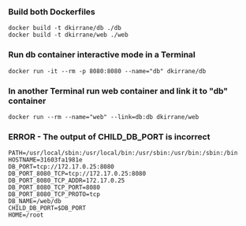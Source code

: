 ### Build both Dockerfiles
```
docker build -t dkirrane/db ./db
docker build -t dkirrane/web ./web
```

### Run db container interactive mode in a Terminal
```
docker run -it --rm -p 8080:8080 --name="db" dkirrane/db
```

### In another Terminal run web container and link it to "db" container

```
docker run --rm --name="web" --link=db:db dkirrane/web
```

### ERROR - The output of CHILD_DB_PORT is incorrect
```
PATH=/usr/local/sbin:/usr/local/bin:/usr/sbin:/usr/bin:/sbin:/bin
HOSTNAME=31603fa1981e
DB_PORT=tcp://172.17.0.25:8080
DB_PORT_8080_TCP=tcp://172.17.0.25:8080
DB_PORT_8080_TCP_ADDR=172.17.0.25
DB_PORT_8080_TCP_PORT=8080
DB_PORT_8080_TCP_PROTO=tcp
DB_NAME=/web/db
CHILD_DB_PORT=$DB_PORT
HOME=/root
```